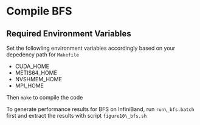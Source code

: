 # Compile BFS

## Required Environment Variables
Set the followling environment variables accordingly based on your depedency path for `Makefile`
- CUDA\_HOME
- METIS64\_HOME
- NVSHMEM\_HOME
- MPI\_HOME

Then `make` to compile the code

To generate performance results for BFS on InfiniBand, run `run\_bfs.batch` first and extract the results with script `figure10\_bfs.sh`


